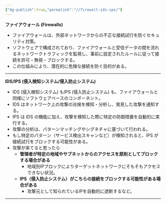 ```yaml
---
{"dg-publish":true,"permalink":"//firewall-ids-ips/"}
---
```


**ファイアウォール (Firewalls)**

- ファイアウォールは、外部ネットワークからの不正な接続試行を防ぐセキュリティ対策。
- ソフトウェアで構成されており、ファイアウォールと受信データの間を流れるネットワークトラフィックを監視し、事前に設定されたルールに従って接続を許可・無視・ブロックする。
- この仕組みにより、潜在的に危険な接続を防ぐ目的がある。

---

**IDS/IPS (侵入検知システム/侵入防止システム)**

- IDS (侵入検知システム) もIPS (侵入防止システム) も、ファイアウォールと同様にソフトウェアベースのコンポーネント。
- IDS はネットワーク上の攻撃の兆候を検知・分析し、発見した攻撃を通知する。
- IPS は IDS の機能に加え、攻撃を検知した際に特定の防御措置を自動的に実行する。
- 攻撃の分析は、パターンマッチングやシグネチャに基づいて行われる。
- もし特定のパターン（サービス検出スキャンなど）が検知されると、IPS が接続試行をブロックする可能性がある。
- 攻撃が来てると思ったら
	- **管理者が特定の地域やサブネットからのアクセスを原則としてブロックする場合がある**
	    - 地域別IPブロックによりターゲットネットワークにそもそもアクセスできない状況。
	- **IPS（侵入防止システム）がこちらの接続をブロックする可能性がある場合がある**
	    - 攻撃元として知られているIPを自動的に遮断するなど。

---


